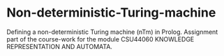 # Non-deterministic-Turing-machine

Defining a non-deterministic Turing machine (nTm) in Prolog. Assignment part of the course-work for the module CSU44060 KNOWLEDGE REPRESENTATION AND AUTOMATA.



